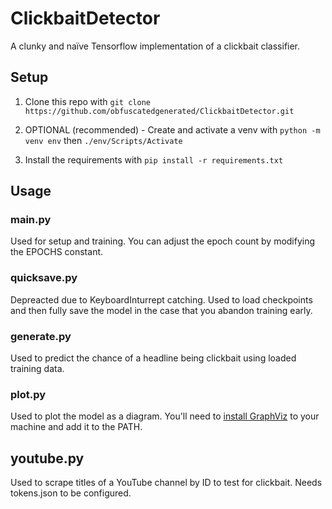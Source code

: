 # ClickbaitDetector

A clunky and naïve Tensorflow implementation of a clickbait classifier.

## Setup

1. Clone this repo with `git clone https://github.com/obfuscatedgenerated/ClickbaitDetector.git`

2. OPTIONAL (recommended) - Create and activate a venv with `python -m venv env` then `./env/Scripts/Activate`

3. Install the requirements with `pip install -r requirements.txt`

## Usage

### main.py

Used for setup and training. You can adjust the epoch count by modifying the EPOCHS constant.

### quicksave.py

Depreacted due to KeyboardInturrept catching. Used to load checkpoints and then fully save the model in the case that you abandon training early.

### generate.py

Used to predict the chance of a headline being clickbait using loaded training data.

### plot.py

Used to plot the model as a diagram. You'll need to [install GraphViz](https://graphviz.org/download/) to your machine and add it to the PATH.

## youtube.py

Used to scrape titles of a YouTube channel by ID to test for clickbait. Needs tokens.json to be configured.